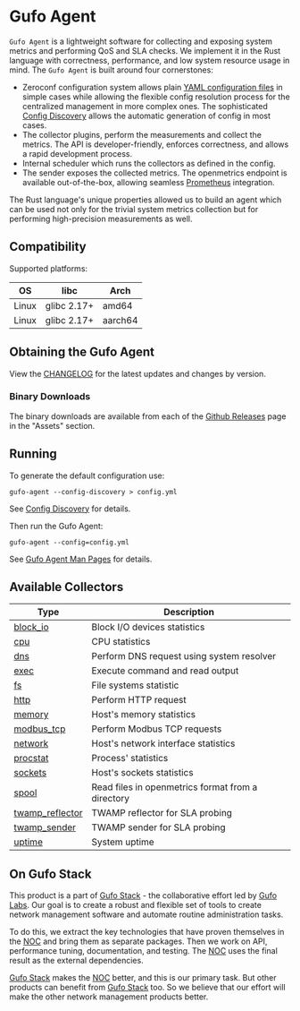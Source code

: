 # Gufo Agent

`Gufo Agent` is a lightweight software for collecting and exposing system metrics 
and performing QoS and SLA checks. We implement it in the Rust language with correctness,
performance, and low system resource usage in mind.
The `Gufo Agent` is built around four cornerstones:

* Zeroconf configuration system allows plain [YAML configuration files](configuration.md)
  in simple cases while allowing the flexible config resolution process 
  for the centralized management in more complex ones. 
  The sophisticated [Config Discovery](config_discovery.md)
  allows the automatic generation of config in most cases.
* The collector plugins, perform the measurements and collect the metrics.
  The API is developer-friendly, enforces correctness, and allows a rapid development process.
* Internal scheduler which runs the collectors as defined in the config.
* The sender exposes the collected metrics. The openmetrics endpoint is available out-of-the-box,
  allowing seamless [Prometheus][Prometheus] integration.

The Rust language's unique properties allowed us to build an agent which can be used 
not only for the trivial system metrics collection but for performing high-precision measurements
as well.

## Compatibility

Supported platforms:

| OS    | libc        | Arch    |
| ----- | ----------- | ------- |
| Linux | glibc 2.17+ | amd64   |
| Linux | glibc 2.17+ | aarch64 |

## Obtaining the Gufo Agent

View the [CHANGELOG](CHANGELOG.md) for the latest updates
and changes by version.

### Binary Downloads

The binary downloads are available from each of the
[Github Releases](https://github.com/gufolabs/gufo_agent/releases)
page in the "Assets" section.

## Running

To generate the default configuration use:

```
gufo-agent --config-discovery > config.yml
```

See [Config Discovery](config_discovery.md) for details.

Then run the Gufo Agent:

```
gufo-agent --config=config.yml
```

See [Gufo Agent Man Pages](man.md) for details.

## Available Collectors

| Type                                             | Description                                       |
| ------------------------------------------------ | ------------------------------------------------- |
| [block_io](collectors/block_io.md)               | Block I/O devices statistics                      |
| [cpu](collectors/cpu.md)                         | CPU statistics                                    |
| [dns](collectors/dns.md)                         | Perform DNS request using system resolver         |
| [exec](collectors/exec.md)                       | Execute command and read output                   |
| [fs](collectors/fs.md)                           | File systems statistic                            |
| [http](collectors/http.md)                       | Perform HTTP request                              |
| [memory](collectors/memory.md)                   | Host's memory statistics                          |
| [modbus_tcp](collectors/modbus_tcp.md)           | Perform Modbus TCP requests                       |
| [network](collectors/network.md)                 | Host's network interface statistics               |
| [procstat](collectors/procstat.md)               | Process' statistics                               |
| [sockets](collectors/sockets.md)                 | Host's sockets statistics                         |
| [spool](collectors/spool.md)                     | Read files in openmetrics format from a directory |
| [twamp_reflector](collectors/twamp_reflector.md) | TWAMP reflector for SLA probing                   |
| [twamp_sender](collectors/twamp_sender.md)       | TWAMP sender for SLA probing                      |
| [uptime](collectors/uptime.md)                   | System uptime                                     |

## On Gufo Stack

This product is a part of [Gufo Stack][Gufo Stack] - the collaborative effort 
led by [Gufo Labs][Gufo Labs]. Our goal is to create a robust and flexible 
set of tools to create network management software and automate 
routine administration tasks.

To do this, we extract the key technologies that have proven themselves 
in the [NOC][NOC] and bring them as separate packages. Then we work on API,
performance tuning, documentation, and testing. The [NOC][NOC] uses the final result
as the external dependencies.

[Gufo Stack][Gufo Stack] makes the [NOC][NOC] better, and this is our primary task. But other products
can benefit from [Gufo Stack][Gufo Stack] too. So we believe that our effort will make 
the other network management products better.

[Gufo Labs]: https://gufolabs.com/
[Gufo Stack]: https://gufolabs.com/products/gufo-stack/
[NOC]: https://getnoc.com/
[Rust]: https://rust-lang.org/
[Prometheus]: https://prometheus.io